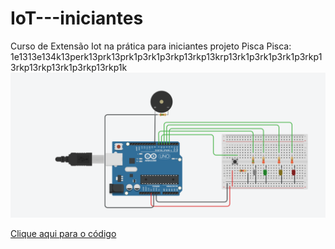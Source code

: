 # IoT---iniciantes
Curso de Extensão Iot na prática para iniciantes
projeto Pisca Pisca: 1e1313e134k13perk13prk13prk1p3rk1p3rkp13rkp13krp13rk1p3rk1p3rk1p3rkp13rkp13rkp13rk1p3rkp13rkp1k 
<img src="https://github.com/carol-kowalski/IoT---iniciantes/blob/main/Circuito.png"> 

<a href="piscapisca.ino">Clique aqui para o código</a>
